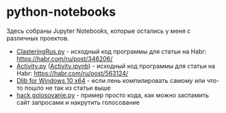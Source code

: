 # python-notebooks
Здесь собраны Jupyter Notebooks, которые остались у меня с различных проектов.

- [ClasteringRus.py](/ClasteringRus.py) - исходный код программы для статьи на Habr: https://habr.com/ru/post/346206/
- [Activity.py](/Activity.py) ([Activity.ipynb](/Activity.ipynb)) - исходный код программы для статьи на Habr: https://habr.com/ru/post/563124/
- [Dlib for Windows 10 x64](/For%20dlibs/) - если лень компилировать самому или что-то пошло не так из статьи выше
- [hack golosovanie.py](/hack%20golosovanie.py) - пример просто кода, как можно заспамить сайт запросами и накрутить голосование
